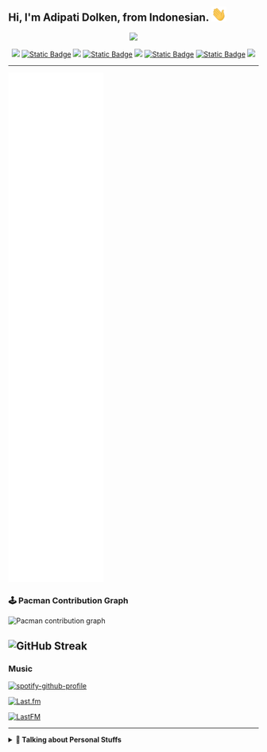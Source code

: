 <!-- Your title -->
## Hi, I'm Adipati Dolken, from Indonesian. <img src="https://raw.githubusercontent.com/AnggaR96s/AnggaR96s/master/asset/Hi.gif" width="30px">

<p align="center">
  <img src="https://media.giphy.com/media/WOwiryOPA0G6jhKqB0/source.gif" width="30%"><br>
</p>
<p align="center">
<a href="https://www.linkedin.com/in/coudlerose"> <img src="https://img.shields.io/badge/-LinkedIn-blue?style=flat&logo=Linkedin&logoColor=white" /></a>
<a href="https://www.twitter.com/min69u"> <img alt="Static Badge" src="https://img.shields.io/badge/Twitter-%23000000?style=flat&logo=X&logoSize=auto" /></a>
<a href="https://www.threads.net/@coudlerose"> <img src="https://img.shields.io/badge/Threads-000000?style=flat&logo=threads&logoColor=white" /></a>
<a href="https://linktr.ee/min69u"> <img alt="Static Badge" src="https://img.shields.io/badge/Linktree-white?style=flat&logo=linktree&logoColor=%2343E55E&logoSize=auto" /></a>
<a href="https://www.instagram.com/coudlerose"> <img src="https://img.shields.io/badge/-Instagram-c13584?style=flat&labelColor=c13584&logo=instagram&logoColor=white" /></a>
<a href="https://facebook.com/coudlerose"> <img alt="Static Badge" src="https://img.shields.io/badge/Facebook-%230866FF?style=flat&logo=facebook&logoColor=%23FFFFFF&logoSize=auto" /></a>
<a href="mailto:adikurniaone@proton.me"> <img alt="Static Badge" src="https://img.shields.io/badge/Proton%20Mail-%236D4AFF?style=flat&logo=protonmail&logoColor=%23ffffff" /></a>
<a href="https://visitor-badge.laobi.icu/badge?page_id=min69u"> <img src="https://visitor-badge.laobi.icu/badge?page_id=min69u" /></a></p>

---
![Metrics](https://github.com/min69u/Metrics/blob/main/github-metrics.svg)

### 🕹️ Pacman Contribution Graph

<picture>
  <source media="(prefers-color-scheme: dark)" srcset="https://raw.githubusercontent.com/min69u/pacman-contribution-graph/main/output/pacman-contribution-graph-dark.svg">
  <source media="(prefers-color-scheme: light)" srcset="https://raw.githubusercontent.com/min69u/pacman-contribution-graph/main/output/pacman-contribution-graph.svg">
  <img alt="Pacman contribution graph" src="https://raw.githubusercontent.com/min69u/[nama-repo-kamu]/main/output/pacman-contribution-graph.svg">
</picture>

![GitHub Streak](https://streak-stats.demolab.com?user=min69u&theme=radical&date_format=j%20M%5B%20Y%5D)
---
### Music
<!-- Spotify Stuff -->
[![spotify-github-profile](https://spotify-github-profile.kittinanx.com/api/view?uid=vu79g3i6d2et0gvlnt08v42uw&cover_image=true&theme=novatorem&show_offline=false&background_color=121212&interchange=true&bar_color_cover=true&bar_color=53b14f)](https://spotify-github-profile.kittinanx.com/api/view?uid=vu79g3i6d2et0gvlnt08v42uw&redirect=true)

[![Last.fm](https://img.shields.io/badge/coudleRose-profile?style=for-the-badge&logo=lastdotfm&logoColor=white&label=last.fm&labelColor=21262d&color=d51007)](https://www.last.fm/user/coudleRose)

<!-- LastFM Scrobbles -->
[![LastFM](https://angga-lastfm.vercel.app/api?user=coudlerose&count=3&width=480)](https://www.last.fm/user/coudleRose)

---
<details>
  <summary><b>📌 Talking about Personal Stuffs</b></summary>

  <!-- Any image aligned to the right. Beware the width -->
  <img width="55%" align="right" alt="Github" src="https://raw.githubusercontent.com/AnggaR96s/AnggaR96s/master/assets/git-header.svg" />

  - 🌱 I’m currently learning Android Development.
  - 🐾 I’m looking for help with Search Engine.
  - 🎙️ [Tongkrongan Audio Indonesia](https://www.facebook.com/groups/751231222188632/?ref=share&mibextid=NSMWBT)
  - 🛍️ [Warung Teknologi - Wartek](https://www.facebook.com/groups/741749746532947/?ref=share&mibextid=NSMWBT)
  - 📼 [Earbud Lover Indonesia](https://www.facebook.com/groups/EarbudLoverIndonesia/?ref=share&mibextid=NSMWBT)

</details>
